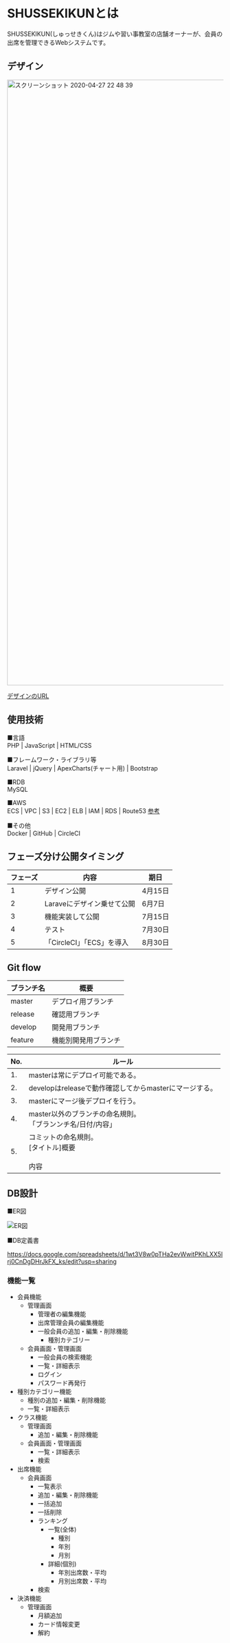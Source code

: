 # SHUSSEKIKUNとは

SHUSSEKIKUN(しゅっせきくん)はジムや習い事教室の店舗オーナーが、会員の出席を管理できるWebシステムです。

## デザイン

<img width="1406" alt="スクリーンショット 2020-04-27 22 48 39" src="https://user-images.githubusercontent.com/29622529/80379657-58f5b580-88d9-11ea-843a-f15f211896f4.png">

[デザインのURL](https://yuuta1988.github.io/shussekikun-design/index.html)

## 使用技術

■言語<br>
PHP | JavaScript  | HTML/CSS

■フレームワーク・ライブラリ等<br>
Laravel | jQuery | ApexCharts(チャート用) | Bootstrap

■RDB<br>
MySQL

■AWS<br>
ECS | VPC | S3 | EC2 | ELB | IAM | RDS | Route53
[参考](https://qiita.com/okoppe8/items/dc1de147a36797442e4c)

■その他<br>
Docker | GitHub | CircleCI

## フェーズ分け公開タイミング

|フェーズ |内容 |期日 |
|---|---|---|
|1 |デザイン公開 |4月15日 |
|2 |Laraveにデザイン乗せて公開 |6月7日 |
|3 |機能実装して公開 |7月15日 |
|4 |テスト |7月30日 |
|5 |「CircleCI」「ECS」を導入 |8月30日 |

## Git flow

|ブランチ名 |概要 |
|---|---|
|master |デプロイ用ブランチ |
|release |確認用ブランチ |
|develop |開発用ブランチ |
|feature |機能別開発用ブランチ |

|No. |ルール |
|---|---|
|1. |masterは常にデプロイ可能である。 |
|2. |developはreleaseで動作確認してからmasterにマージする。 |
|3. |masterにマージ後デプロイを行う。 |
|4. |master以外のブランチの命名規則。<br>「ブランンチ名/日付/内容」|
|5. |コミットの命名規則。<br>[タイトル]概要<br><br>内容|

## DB設計

■ER図

![ER図](https://user-images.githubusercontent.com/29622529/80296369-644fc080-87b5-11ea-948c-41104d2222ab.jpg)

■DB定義書

https://docs.google.com/spreadsheets/d/1wt3V8w0pTHa2evWwitPKhLXX5lrj0CnDgDHrJkFX_ks/edit?usp=sharing

### 機能一覧

- 会員機能
  - 管理画面
    - 管理者の編集機能
    - 出席管理会員の編集機能
    - 一般会員の追加・編集・削除機能
      - 種別カテゴリー
  - 会員画面・管理画面
    - 一般会員の検索機能
    - 一覧・詳細表示
    - ログイン
    - パスワード再発行
- 種別カテゴリー機能
  - 種別の追加・編集・削除機能
  - 一覧・詳細表示
- クラス機能
  - 管理画面
    - 追加・編集・削除機能
  - 会員画面・管理画面
    - 一覧・詳細表示
    - 検索
- 出席機能
  - 会員画面
    - 一覧表示
    - 追加・編集・削除機能
    - 一括追加
    - 一括削除
    - ランキング
      - 一覧(全体)
        -  種別
        - 年別
        - 月別
      - 詳細(個別)
        - 年別出席数・平均
        - 月別出席数・平均
    - 検索
- 決済機能
  - 管理画面
    - 月額追加
    - カード情報変更
    - 解約
